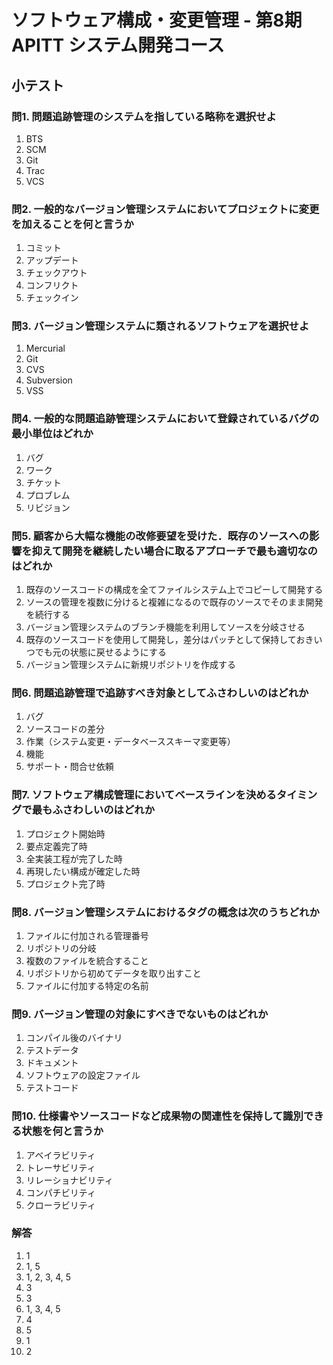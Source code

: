 ソフトウェア構成・変更管理 - 第8期 APITT システム開発コース
================================================================================


小テスト
--------------------------------------------------------------------------------


### 問1. 問題追跡管理のシステムを指している略称を選択せよ

1. BTS
2. SCM
3. Git
4. Trac
5. VCS


### 問2. 一般的なバージョン管理システムにおいてプロジェクトに変更を加えることを何と言うか

1. コミット
2. アップデート
3. チェックアウト
4. コンフリクト
5. チェックイン


### 問3. バージョン管理システムに類されるソフトウェアを選択せよ

1. Mercurial
2. Git
3. CVS
4. Subversion
5. VSS


### 問4. 一般的な問題追跡管理システムにおいて登録されているバグの最小単位はどれか

1. バグ
2. ワーク
3. チケット
4. プロブレム
5. リビジョン


### 問5. 顧客から大幅な機能の改修要望を受けた．既存のソースへの影響を抑えて開発を継続したい場合に取るアプローチで最も適切なのはどれか

1. 既存のソースコードの構成を全てファイルシステム上でコピーして開発する
2. ソースの管理を複数に分けると複雑になるので既存のソースでそのまま開発を続行する
3. バージョン管理システムのブランチ機能を利用してソースを分岐させる
4. 既存のソースコードを使用して開発し，差分はパッチとして保持しておきいつでも元の状態に戻せるようにする
5. バージョン管理システムに新規リポジトリを作成する


### 問6. 問題追跡管理で追跡すべき対象としてふさわしいのはどれか

1. バグ
2. ソースコードの差分
3. 作業（システム変更・データベーススキーマ変更等）
4. 機能
5. サポート・問合せ依頼


### 問7. ソフトウェア構成管理においてベースラインを決めるタイミングで最もふさわしいのはどれか

1. プロジェクト開始時
2. 要点定義完了時
3. 全実装工程が完了した時
4. 再現したい構成が確定した時
5. プロジェクト完了時


### 問8. バージョン管理システムにおけるタグの概念は次のうちどれか 

1. ファイルに付加される管理番号
2. リポジトリの分岐
3. 複数のファイルを統合すること
4. リポジトリから初めてデータを取り出すこと
5. ファイルに付加する特定の名前


### 問9. バージョン管理の対象にすべきでないものはどれか

1. コンパイル後のバイナリ
2. テストデータ
3. ドキュメント
4. ソフトウェアの設定ファイル
5. テストコード


### 問10. 仕様書やソースコードなど成果物の関連性を保持して識別できる状態を何と言うか

1. アベイラビリティ
2. トレーサビリティ
3. リレーショナビリティ
4. コンパチビリティ
5. クローラビリティ


### 解答

1. 1
2. 1, 5
3. 1, 2, 3, 4, 5
4. 3
5. 3
6. 1, 3, 4, 5
7. 4
8. 5
9. 1
10. 2
